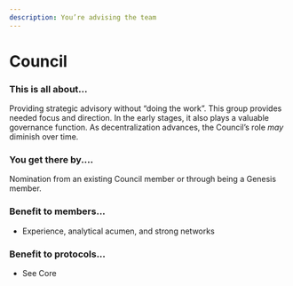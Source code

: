 ```yaml
---
description: You’re advising the team
---
```


# Council

### **This is all about...**

Providing strategic advisory without “doing the work”. This group provides needed focus and direction. In the early stages, it also plays a valuable governance function. As decentralization advances, the Council’s role _may_ diminish over time.

### You get there by....

Nomination from an existing Council member or through being a Genesis member.

### Benefit to members...

* Experience, analytical acumen, and strong networks

### **Benefit to protocols...**

* See Core

